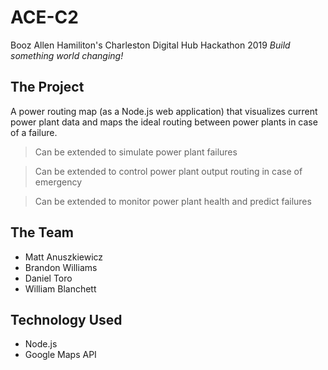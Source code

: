 # ACE-C2

Booz Allen Hamiliton's Charleston Digital Hub Hackathon 2019
*Build something world changing!*

## The Project
A power routing map (as a Node.js web application) that visualizes current power plant data and maps the ideal routing between power plants in case of a failure.
  >Can be extended to simulate power plant failures

  >Can be extended to control power plant output routing in case of emergency

  >Can be extended to monitor power plant health and predict failures

## The Team
* Matt Anuszkiewicz
* Brandon Williams
* Daniel Toro
* William Blanchett

## Technology Used
* Node.js
* Google Maps API

